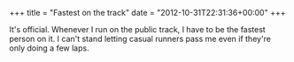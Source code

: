 +++
title = "Fastest on the track"
date = "2012-10-31T22:31:36+00:00"
+++

It's official. Whenever I run on the public track, I have to be the fastest person on it.  I can't stand letting casual runners pass me even if they're only doing a few laps.
			